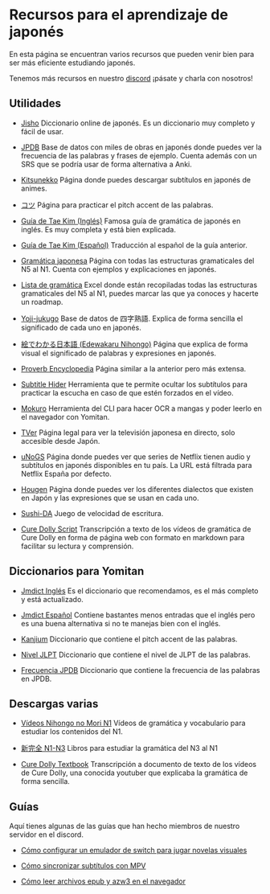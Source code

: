 # Recursos para el aprendizaje de japonés

En esta página se encuentran varios recursos que pueden venir bien para ser más eficiente estudiando japonés.

Tenemos más recursos en nuestro [discord](https://discord.gg/y8P7mpDTcB) ¡pásate y charla con nosotros!

## Utilidades

- [Jisho](https://jisho.org/) Diccionario online de japonés. Es un diccionario muy completo y fácil de usar.

- [JPDB](https://jpdb.io/) Base de datos con miles de obras en japonés donde puedes ver la frecuencia de las palabras y frases de ejemplo. Cuenta además con un SRS que se podría usar de forma alternativa a Anki.

- [Kitsunekko](https://kitsunekko.net/dirlist.php?dir=subtitles%2Fjapanese%2F) Página donde puedes descargar subtítulos en japonés de animes.

- [コツ](https://kotu.io/tests/pitchaccent/minimalpairs) Página para practicar el pitch accent de las palabras.

- [Guía de Tae Kim (Inglés)](http://www.guidetojapanese.org/learn/grammar) Famosa guía de gramática de japonés en inglés. Es muy completa y está bien explicada.

- [Guía de Tae Kim (Español)](https://www.guidetojapanese.org/spanish/index.html) Traducción al español de la guía anterior.

- [Gramática japonesa](https://nihongokyoshi-net.com/jlpt-grammars/) Página con todas las estructuras gramaticales del N5 al N1. Cuenta con ejemplos y explicaciones en japonés.

- [Lista de gramática](https://docs.google.com/spreadsheets/d/13Y5mKuSCD6lbzUHEd41BOw6lXNSPtvQKQClZFKjsY84/edit#gid=0) Excel donde están recopiladas todas las estructuras gramaticales del N5 al N1, puedes marcar las que ya conoces y hacerte un roadmap.

- [Yoji-jukugo](https://yoji-jukugo.com/) Base de datos de 四字熟語. Explica de forma sencilla el significado de cada uno en japonés.

- [絵でわかる日本語 (Edewakaru Nihongo)](https://edewakarunihongo.com/) Página que explica de forma visual el significado de palabras y expresiones en japonés.

- [Proverb Encyclopedia](https://proverb-encyclopedia.com/) Página similar a la anterior pero más extensa.

- [Subtitle Hider](https://xcaocao.github.io/SubtitleHider/) Herramienta que te permite ocultar los subtítulos para practicar la escucha en caso de que estén forzados en el vídeo.

- [Mokuro](https://github.com/kha-white/mokuro) Herramienta del CLI para hacer OCR a mangas y poder leerlo en el navegador con Yomitan.

- [TVer](https://tver.jp/) Página legal para ver la televisión japonesa en directo, solo accesible desde Japón.

- [uNoGS](https://unogs.com/search/?country_andorunique=or&start_year=1900&end_year=2022&end_rating=10&genrelist=&type=Series&audio=Japanese&subtitle=Japanese&audiosubtitle_andor=or&countrylist=270) Página donde puedes ver que series de Netflix tienen audio y subtítulos en japonés disponibles en tu país. La URL está filtrada para Netflix España por defecto.

- [Hougen](https://hougen.u-biq.org/japanese.html) Página donde puedes ver los diferentes dialectos que existen en Japón y las expresiones que se usan en cada uno.

- [Sushi-DA](https://sushida.net/play.html) Juego de velocidad de escritura.
  
- [Cure Dolly Script](https://kellenok.github.io/cure-script/) Transcripción a texto de los vídeos de gramática de Cure Dolly en forma de página web con formato en markdown para facilitar su lectura y comprensión.

## Diccionarios para Yomitan

- [Jmdict Inglés](https://github.com/FooSoft/yomichan/raw/dictionaries/jmdict_english.zip) Es el diccionario que recomendamos, es el más completo y está actualizado.

- [Jmdict Español](https://github.com/FooSoft/yomichan/raw/dictionaries/jmdict_spanish.zip) Contiene bastantes menos entradas que el inglés pero es una buena alternativa si no te manejas bien con el inglés.

- [Kanjium](https://github.com/FooSoft/yomichan/raw/dictionaries/kanjium_pitch_accents.zip) Diccionario que contiene el pitch accent de las palabras.

- [Nivel JLPT](https://github.com/stephenmk/yomichan-jlpt-vocab/releases/tag/rev.JLPT%3B2022-01-30) Diccionario que contiene el nivel de JLPT de las palabras.

- [Frecuencia JPDB](https://github.com/MarvNC/jpdb-freq-list/releases/tag/2022-05-09) Diccionario que contiene la frecuencia de las palabras en JPDB.

## Descargas varias

- [Vídeos Nihongo no Mori N1](https://link.manabe.es/upshavesion) Vídeos de gramática y vocabulario para estudiar los contenidos del N1.

- [新完全 N1-N3](https://link.manabe.es/monotoopnment) Libros para estudiar la gramática del N3 al N1

- [Cure Dolly Textbook](https://docs.google.com/document/d/1OwVPStFrXRjXvzmrFQUfXpEiPNspYq6JYxA4zDTlhPM/edit) Transcripción a documento de texto de los vídeos de Cure Dolly, una conocida youtuber que explicaba la gramática de forma sencilla.

## Guías

Aquí tienes algunas de las guías que han hecho miembros de nuestro servidor en el discord.

- [Cómo configurar un emulador de switch para jugar novelas visuales](https://discord.com/channels/654351832734498836/756846117567594516/870059607685464065)

- [Cómo sincronizar subtítulos con MPV](https://discord.com/channels/654351832734498836/654363913470738462/846332266514087956)

- [Cómo leer archivos epub y azw3 en el navegador](https://discord.com/channels/654351832734498836/654363913470738462/825988054253830194)
